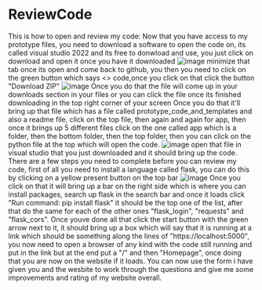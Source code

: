 # ReviewCode
This is how to open and review my code:
Now that you have access to my prototype files, you need to download a software to open the code on, its called visual studio 2022 and its free to donwload and use, you just click on download and open it once you have it downloaded
![image](https://github.com/user-attachments/assets/e95df6d2-701f-46b8-b15e-9f3f6b3e6866)
minimize that tab once its open and come back to github, you then you need to click on the green button which says <> code,once you click on that click the button "Download ZIP"
![image](https://github.com/user-attachments/assets/a2315231-d44b-4300-a138-404cb9fd7457)
Once you do that the file will come up in your downloads section in your files or you can click the file once its finished downloading in the top right corner of your screen
Once you do that it'll bring up that file which has a file called prototype_code_and_templates and also a readme file, click on the top file, then again and again for app, then once it brings up 5 different files click on the one called app which is a folder, then the bottom folder, then the top folder, then you can click on the python file at the top which will open the code.
![image](https://github.com/user-attachments/assets/9e060b9e-6f6a-4142-9bc7-21ae8be9d267)
open that file in visual studio that you just downloaded and it should bring up the code.
There are a few steps you need to complete before you can review my code, first of all you need to install a language called flask, you can do this by clicking on a yellow present button on the top bar
![image](https://github.com/user-attachments/assets/77a89e62-f1f9-4a78-b4d9-7bc952a5f463)
Once you click on that it will bring up a bar on the right side which is where you can install packages, search up flask in the search bar and once it loads click "Run command: pip install flask" it should be the top one of the list, after that do the same for each of the other ones "flask_login", "requests" and "flask_cors". Once youve done all that click the start button with the green arrow next to it, it should bring up a box which will say that it is running at a link which should be something along the lines of "https://localhost:5000", you now need to open a browser of any kind with the code still running and put in the link but at the end put a "/" and then "Homepage", once doing that you are now on the website if it loads. You can now use the form i have given you and the wesbite to work through the questions and give me some improvements and rating of my website overall.
